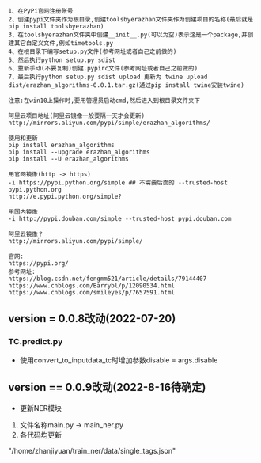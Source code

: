 ```angular2html

1、在PyPi官网注册账号
2、创建pypi文件夹作为根目录,创建toolsbyerazhan文件夹作为创建项目的名称(最后就是pip install toolsbyerazhan)
3、在toolsbyerazhan文件夹中创建__init__.py(可以为空)表示这是一个package,并创建其它自定义文件,例如timetools.py
4、在根目录下编写setup.py文件(参考网址或者自己之前做的)
5、然后执行python setup.py sdist
6、重新手动(不要复制)创建.pypirc文件(参考网址或者自己之前做的)
7、最后执行python setup.py sdist upload 更新为 twine upload dist/erazhan_algorithms-0.0.1.tar.gz(通过pip install twine安装twine)

注意:在win10上操作时,要用管理员启动cmd,然后进入到根目录文件夹下

阿里云项目地址(阿里云镜像一般要隔一天才会更新)
http://mirrors.aliyun.com/pypi/simple/erazhan_algorithms/

使用和更新
pip install erazhan_algorithms
pip install --upgrade erazhan_algorithms
pip install --U erazhan_algorithms

用官网镜像(http -> https)
-i https://pypi.python.org/simple ## 不需要后面的 --trusted-host pypi.python.org
http://e.pypi.python.org/simple?

用国内镜像
-i http://pypi.douban.com/simple --trusted-host pypi.douban.com

阿里云镜像？
http://mirrors.aliyun.com/pypi/simple/

官网:
https://pypi.org/
参考网址:
https://blog.csdn.net/fengmm521/article/details/79144407
https://www.cnblogs.com/Barrybl/p/12090534.html
https://www.cnblogs.com/smileyes/p/7657591.html
```

## __version__ = 0.0.8改动(2022-07-20)

### TC.predict.py
- 使用convert_to_inputdata_tc时增加参数disable = args.disable

## __version__ == 0.0.9改动(2022-8-16待确定)

- 更新NER模块
1. 文件名称main.py -> main_ner.py
2. 各代码均更新

"/home/zhanjiyuan/train_ner/data/single_tags.json"